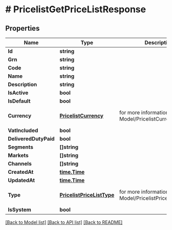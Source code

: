 # # PricelistGetPriceListResponse


## Properties 


Name | Type | Description | Notes
------------ | ------------- | ------------- | -------------
**Id**| **string** |   | [optional]
**Grn**| **string** |   | [optional]
**Code**| **string** |   | [optional]
**Name**| **string** |   | [optional]
**Description**| **string** |   | [optional]
**IsActive**| **bool** |   | [optional]
**IsDefault**| **bool** |   | [optional]
**Currency**| [**PricelistCurrency**](PricelistCurrency.md) |  for more information please, see Model/PricelistCurrency.php  | [optional] [default to XXX]
**VatIncluded**| **bool** |   | [optional]
**DeliveredDutyPaid**| **bool** |   | [optional]
**Segments**| **[]string** |   | [optional]
**Markets**| **[]string** |   | [optional]
**Channels**| **[]string** |   | [optional]
**CreatedAt**| [**time.Time**](time.Time.md) |   | [optional]
**UpdatedAt**| [**time.Time**](time.Time.md) |   | [optional]
**Type**| [**PricelistPriceListType**](PricelistPriceListType.md) |  for more information please, see Model/PricelistPriceListType.php  | [optional] [default to UNKNOWN]
**IsSystem**| **bool** |   | [optional]


[[Back to Model list]](../../README.md#models) [[Back to API list]](../../README.md#endpoints) [[Back to README]](../../README.md)

